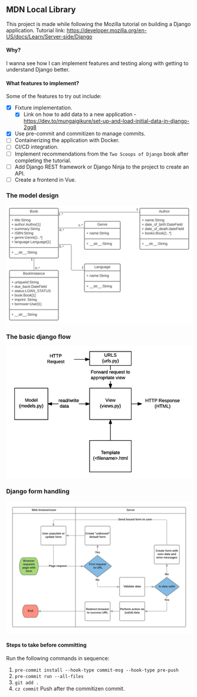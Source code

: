 ## MDN Local Library
This project is made while following the Mozilla tutorial on building a Django application.
Tutorial link: https://developer.mozilla.org/en-US/docs/Learn/Server-side/Django

#### Why?
I wanna see how I can implement features and testing along with getting to understand Django better.

#### What features to implement?
Some of the features to try out include:
- [x] Fixture implementation.
  - [x] Link on how to add data to a new application - https://dev.to/mungaigikure/set-up-and-load-initial-data-in-django-2gg8
- [x] Use pre-commit and commitizen to manage commits.
- [ ] Containerizing the application with Docker.
- [ ] CI/CD integration.
- [ ] Implement recommendations from the `Two Scoops of Django` book after completing the tutorial.
- [ ] Add Django REST framework or Django Ninja to the project to create an API.
- [ ] Create a frontend in Vue.

### The model design
![](design%20notes/local_library_model_uml.svg)

### The basic django flow
![](design%20notes/basic-django.png)

### Django form handling
![](design%20notes/form_handling_-_standard.png)

#### Steps to take before committing
Run the following commands in sequence:
1. `pre-commit install --hook-type commit-msg --hook-type pre-push`
2. `pre-commit run --all-files`
3. `git add .`
4. `cz commit`
Push after the commitizen commit.
